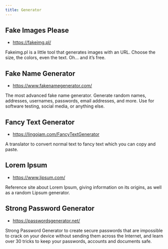 ```yaml
---
title: Generator
---
```


## Fake Images Please

- <https://fakeimg.pl/>

Fakeimg.pl is a little tool that generates images with an URL. Choose the size, the colors, even the text. Oh… and it’s free.

## Fake Name Generator

- <https://www.fakenamegenerator.com/>

The most advanced fake name generator. Generate random names, addresses, usernames, passwords, email addresses, and more. Use for software testing, social media, or anything else.

## Fancy Text Generator

- <https://lingojam.com/FancyTextGenerator>

A translator to convert normal text to fancy text which you can copy and paste.

## Lorem Ipsum

- <https://www.lipsum.com/>

Reference site about Lorem Ipsum, giving information on its origins, as well as a random Lipsum generator.

## Strong Password Generator

- <https://passwordsgenerator.net/>

Strong Password Generator to create secure passwords that are impossible to crack on your device without sending them across the Internet, and learn over 30 tricks to keep your passwords, accounts and documents safe.
